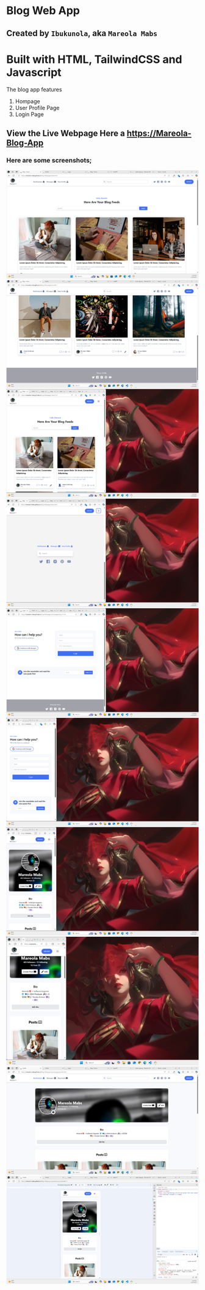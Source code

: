 # Blog Web App #

## Created by `Ibukunola`, aka `Mareola Mabs` ##

# Built with HTML, TailwindCSS and Javascript #

<p> The blog app features </p>

1.  Hompage
2.  User Profile Page
3. Login Page

## View the Live Webpage Here a [https://Mareola-Blog-App](https://mareola-mabs.github.io/Blog-Webpage/index.html) ##

### Here are some screenshots; ###
![Snippet](./assets/images/snippet00.png)
![Snippet](./assets/images/snippet01.png)
![Snippet](./assets/images/snippet02.png)
![Snippet](./assets/images/snippet03.png)
![Snippet](./assets/images/snippet04.png)
![Snippet](./assets/images/snippet05.png)
![Snippet](./assets/images/snippet06.png)
![Snippet](./assets/images/snippet07.png)
![Snippet](./assets/images/snippet08.png)
![Snippet](./assets/images/snippet09.png)


